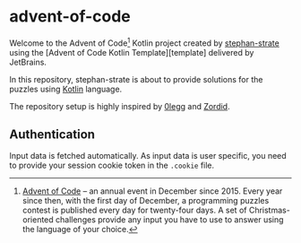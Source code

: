 # advent-of-code

Welcome to the Advent of Code[^aoc] Kotlin project created by [stephan-strate][github] using the [Advent of Code Kotlin Template][template] delivered by JetBrains.

In this repository, stephan-strate is about to provide solutions for the puzzles using [Kotlin][kotlin] language.

The repository setup is highly inspired by [0legg] and [Zordid].

## Authentication

Input data is fetched automatically. As input data is user specific, you need to provide your session cookie token in the `.cookie` file.

[^aoc]:
    [Advent of Code][aoc] – an annual event in December since 2015.
    Every year since then, with the first day of December, a programming puzzles contest is published every day for twenty-four days.
    A set of Christmas-oriented challenges provide any input you have to use to answer using the language of your choice.

[aoc]: https://adventofcode.com
[github]: https://github.com/stephan-strate
[kotlin]: https://kotlinlang.org

[0legg]: https://github.com/0legg/adventofcode
[Zordid]: https://github.com/Zordid/adventofcode-kotlin-2021
